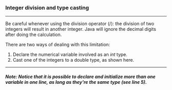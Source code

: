 ### Integer division and type casting

***
Be careful whenever using the division operator (\/): the division of two integers will result
in another integer. Java will ignore the decimal digits after doing the calculation.

There are two ways of dealing with this limitation:

1. Declare the numerical variable involved as an *int* type.
2. Cast one of the integers to a double type, as shown here.

***

##### Note: Notice that it is possible to declare and initialize more than one variable in one line, as long as they're the same type (see line 5).